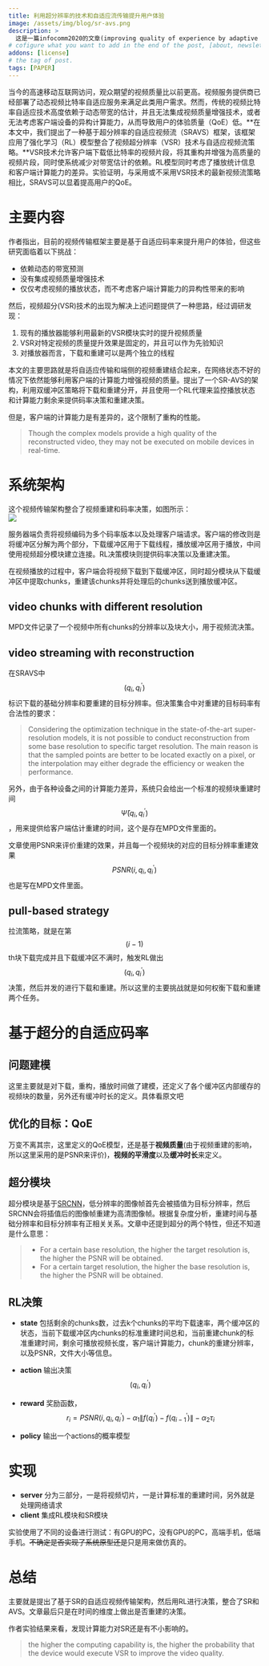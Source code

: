 ```yaml
---
title: 利用超分辨率的技术和自适应流传输提升用户体验
image: /assets/img/blog/sr-avs.png
description: >
  这是一篇infocomm2020的文章(improving quality of experience by adaptive video streaming with super-resolution)，主要是利用超分辨率(super-resolution)和RL来优化视频的传输
# cofigure what you want to add in the end of the post, [about, newsletter, related, random, license]
addons: [license]
# the tag of post.
tags: [PAPER]
---
```


当今的高速移动互联网访问，观众期望的视频质量比以前更高。视频服务提供商已经部署了动态视频比特率自适应服务来满足此类用户需求。然而，传统的视频比特率自适应技术高度依赖于动态带宽的估计，并且无法集成视频质量增强技术，或者无法考虑客户端设备的异构计算能力，从而导致用户的体验质量（QoE）低。**在本文中，我们提出了一种基于超分辨率的自适应视频流（SRAVS）框架，该框架应用了强化学习（RL）模型整合了视频超分辨率（VSR）技术与自适应视频流策略。**VSR技术允许客户端下载低比特率的视频片段，将其重构并增强为高质量的视频片段，同时使系统减少对带宽估计的依赖。RL模型同时考虑了播放统计信息和客户端计算能力的差异。实验证明，与采用或不采用VSR技术的最新视频流策略相比，SRAVS可以显着提高用户的QoE。


# 主要内容
作者指出，目前的视频传输框架主要是基于自适应码率来提升用户的体验，但这些研究面临着以下挑战：
* 依赖动态的带宽预测
* 没有集成视频质量增强技术
* 仅仅考虑视频的播放状态，而不考虑客户端计算能力的异构性带来的影响

然后，视频超分(VSR)技术的出现为解决上述问题提供了一种思路，经过调研发现：
1. 现有的播放器能够利用最新的VSR模块实时的提升视频质量
2. VSR对特定视频的质量提升效果是固定的，并且可以作为先验知识
3. 对播放器而言，下载和重建可以是两个独立的线程

本文的主要思路就是将自适应传输和端侧的视频重建结合起来，在网络状态不好的情况下依然能够利用客户端的计算能力增强视频的质量。提出了一个SR-AVS的架构，利用双缓冲区策略将下载和重建分开，并且使用一个RL代理来监控播放状态和计算能力剩余来提供码率决策和重建决策。

但是，客户端的计算能力是有差异的，这个限制了重构的性能。
> Though the complex models provide a high quality of the reconstructed video, they may not be executed on mobile devices in real-time.


# 系统架构
这个视频传输架构整合了视频重建和码率决策，如图所示：<br>
![]({{site.data.strings.blog_url}}sravs-arch.png)

服务器端负责将视频编码为多个码率版本以及处理客户端请求。客户端的修改则是将缓冲区分解为两个部分，下载缓冲区用于下载线程，播放缓冲区用于播放，中间使用视频超分模块建立连接。RL决策模块则提供码率决策以及重建决策。<br>

在视频播放的过程中，客户端会将视频下载到下载缓冲区，同时超分模块从下载缓冲区中提取chunks，重建该chunks并将处理后的chunks送到播放缓冲区。

## video chunks with different resolution
MPD文件记录了一个视频中所有chunks的分辨率以及块大小，用于视频流决策。

## video streaming with reconstruction
在SRAVS中$$\left( q_{i} , q_{i}^{'} \right) $$标识下载的基础分辨率和要重建的目标分辨率。但决策集合中对重建的目标码率有合法性的要求：
> Considering the optimization technique in the state-of-the-art super-resolution models, it is not possible to conduct reconstruction from some base resolution to specific target resolution. The main reason is that the sampled points are better to be located exactly on a pixel, or the interpolation may either degrade the efficiency or weaken the performance.

另外，由于各种设备之间的计算能力差异，系统只会给出一个标准的视频块重建时间$$ \bar{\Psi} \left(q_{i}, q_{i}^{'}\right)$$，用来提供给客户端估计重建的时间，这个是存在MPD文件里面的。<br>

文章使用PSNR来评价重建的效果，并且每一个视频块的对应的目标分辨率重建效果$$PSNR\left(i, q_{i}, q_{i}^{'}\right)$$也是写在MPD文件里面。

## pull-based strategy
拉流策略，就是在第$$(i-1)$$th块下载完成并且下载缓冲区不满时，触发RL做出$$\left( q_{i} , q_{i}^{'} \right) $$决策，然后并发的进行下载和重建。所以这里的主要挑战就是如何权衡下载和重建两个任务。

# 基于超分的自适应码率

## 问题建模
这里主要就是对下载，重构，播放时间做了建模，还定义了各个缓冲区内部缓存的视频块的数量，另外还有缓冲时长的定义。具体看原文吧

## 优化的目标：QoE
万变不离其宗，这里定义的QoE模型，还是基于**视频质量**(由于视频重建的影响，所以这里采用的是PSNR来评价)，**视频的平滑度**以及**缓冲时长**来定义。

## 超分模块
超分模块是基于[SRCNN](https://ieeexplore.ieee.org/abstract/document/7115171)，低分辨率的图像帧首先会被插值为目标分辨率，然后SRCNN会将插值后的图像帧重建为高清图像帧。根据复杂度分析，重建时间与基础分辨率和目标分辨率有正相关关系。文章中还提到超分的两个特性，但还不知道是什么意思：
> * For a certain base resolution, the higher the target resolution is, the higher the PSNR will be obtained.
> * For a certain target resolution, the higher the base resolution is, the higher the PSNR will be obtained.

## RL决策
* **state**  包括剩余的chunks数，过去k个chunks的平均下载速率，两个缓冲区的状态，当前下载缓冲区内chunks的标准重建时间总和，当前重建chunk的标准重建时间，剩余可播放视频长度，客户端计算能力，chunk的重建分辨率，以及PSNR，文件大小等信息。

* **action**  输出决策$$\left( q_{i} , q_{i}^{'} \right) $$

* **reward**  奖励函数，$$ r_{i} = PSNR \left(i, q_{i}, q_{i}^{'} \right) - \alpha_{1} \left \| f\left( q_{i}^{'}\right) - f\left(q_{i-1}^{'}\right) \right \| - \alpha_{2} \tau_{i} $$

* **policy**  输出一个actions的概率模型

# 实现
* **server**  分为三部分，一是将视频切片，一是计算标准的重建时间，另外就是处理网络请求
* **client**  集成RL模块和SR模块

实验使用了不同的设备进行测试：有GPU的PC，没有GPU的PC，高端手机，低端手机。~~不确定是否实现了系统原型还是~~只是用来做仿真的。

# 总结
主要就是提出了基于SR的自适应视频传输架构，然后用RL进行决策，整合了SR和AVS。文章最后只是在时间的维度上做出是否重建的决策。<br>



作者实验结果来看，发现计算能力对SR还是有不小影响的。
> the higher the computing capability is, the higher the probability that the device would execute VSR to improve the video quality.